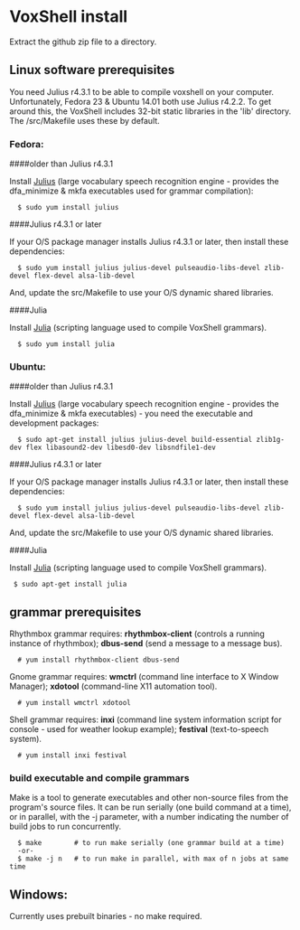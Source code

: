 # VoxShell install

Extract the github zip file to a directory.

## Linux software prerequisites


  You need Julius r4.3.1 to be able to compile voxshell on your computer.  Unfortunately, Fedora 23 & Ubuntu 14.01 both use Julius r4.2.2.  To get around this, the VoxShell includes 32-bit static libraries in the 'lib' directory.  The /src/Makefile uses these by default.

###  Fedora:

####older than Julius r4.3.1

  Install [Julius](http://julius.osdn.jp/en_index.php) (large vocabulary speech recognition engine - provides the dfa_minimize & mkfa executables used for grammar compilation): 

      $ sudo yum install julius

####Julius r4.3.1 or later

  If your O/S package manager installs Julius r4.3.1 or later, then install these dependencies:

      $ sudo yum install julius julius-devel pulseaudio-libs-devel zlib-devel flex-devel alsa-lib-devel

  And, update the src/Makefile to use your O/S dynamic shared libraries.

####Julia

  Install [Julia](http://julialang.org/) (scripting language used to compile VoxShell grammars).

      $ sudo yum install julia

### Ubuntu:

####older than Julius r4.3.1

  Install [Julius](http://julius.osdn.jp/en_index.php) (large vocabulary speech recognition engine - provides the dfa_minimize & mkfa executables) - you need the executable and development packages: 

      $ sudo apt-get install julius julius-devel build-essential zlib1g-dev flex libasound2-dev libesd0-dev libsndfile1-dev

####Julius r4.3.1 or later

  If your O/S package manager installs Julius r4.3.1 or later, then install these dependencies:

      $ sudo yum install julius julius-devel pulseaudio-libs-devel zlib-devel flex-devel alsa-lib-devel

  And, update the src/Makefile to use your O/S dynamic shared libraries.

####Julia

  Install [Julia](http://julialang.org/) (scripting language used to compile VoxShell grammars).

     $ sudo apt-get install julia

## grammar prerequisites

  Rhythmbox grammar requires: **rhythmbox-client** (controls a running instance of rhythmbox); **dbus-send** (send a message to a message bus).

      # yum install rhythmbox-client dbus-send

  Gnome grammar requires: **wmctrl** (command line interface to X Window Manager); **xdotool** (command-line X11 automation tool).

      # yum install wmctrl xdotool

  Shell grammar requires: **inxi** (command line system information script for console - used for weather lookup example); **festival** (text-to-speech system).

      # yum install inxi festival

### build executable and compile grammars

  Make is a tool to generate executables and other non-source files from the program's source files.  It can be run serially (one build command at a time), or in parallel, with the -j parameter, with a number indicating the number of build jobs to run concurrently.

      $ make        # to run make serially (one grammar build at a time)
      -or-
      $ make -j n   # to run make in parallel, with max of n jobs at same time

##  Windows:

  Currently uses prebuilt binaries - no make required.

